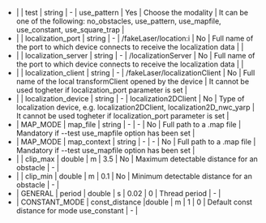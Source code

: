 * |  | test                | string |   -   | use_pattern           | Yes      | Choose the modality   | It can be one of the following: no_obstacles, use_pattern, use_mapfile, use_constant, use_square_trap |
* |  | localization_port   | string |   -   | /fakeLaser/location:i | No       | Full name of the port to which device connects to receive the localization data   |  |
* |  | localization_server | string |   -   | /localizationServer   | No       | Full name of the port to which device connects to receive the localization data   |  |
* |  | localization_client | string |   -   | /fakeLaser/localizationClient | No       | Full name of the local transformClient opened by the device | It cannot be used togheter if localization_port parameter is set |
* |  | localization_device | string |   -   | localization2DClient  | No       | Type of localization device, e.g. localization2DClient, localization2D_nwc_yarp | It cannot be used togheter if localization_port parameter is set |
* | MAP_MODE | map_file            | string |   -   |       -               | No       | Full path to a .map file   | Mandatory if --test use_mapfile option has been set |
* | MAP_MODE | map_context         | string |   -   |       -               | No       | Full path to a .map file   | Mandatory if --test use_mapfile option has been set |
* |  | clip_max            | double |   m   | 3.5                   | No       | Maximum detectable distance for an obstacle | - |
* |  | clip_min            | double |   m   | 0.1                   | No       | Minimum detectable distance for an obstacle | - |
* | GENERAL    | period    | double |   s   | 0.02                  | 0        | Thread period                               | - |
* | CONSTANT_MODE | const_distance |double | m | 1                  | 0        | Default const distance for mode use_constant | - |
